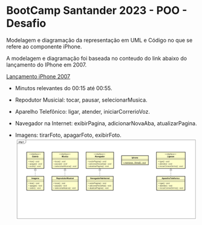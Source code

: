 # BootCamp Santander 2023 - POO - Desafio
Modelagem e diagramação da representação em UML e Código no que se refere ao componente iPhone.

A modelagem e diagramação foi baseada no conteudo do link abaixo do lançamento do IPhone em 2007.

[Lançamento iPhone 2007](https://www.youtube.com/watch?v=9ou608QQRq8)
- Minutos relevantes do 00:15 até 00:55.

- Repodutor Musicial: tocar, pausar, selecionarMusica.
- Aparelho Telefônico: ligar, atender, iniciarCorrerioVoz.
- Navegador na Internet: exibirPagina, adicionarNovaAba, atualizarPagina.
- Imagens: tirarFoto, apagarFoto, exibirFoto.
![Diagrama](https://github.com/rxluk/dio-diagrama-iphone/blob/master/diagrama-iphone/img/diagram.png)
